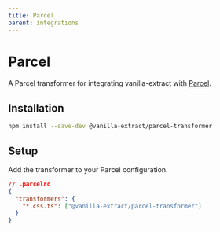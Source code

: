 ```yaml
---
title: Parcel
parent: integrations
---
```


# Parcel

A Parcel transformer for integrating vanilla-extract with [Parcel](https://parceljs.org/).

## Installation

```bash
npm install --save-dev @vanilla-extract/parcel-transformer
```

## Setup

Add the transformer to your Parcel configuration.

```json
// .parcelrc
{
  "transformers": {
    "*.css.ts": ["@vanilla-extract/parcel-transformer"]
  }
}
```
